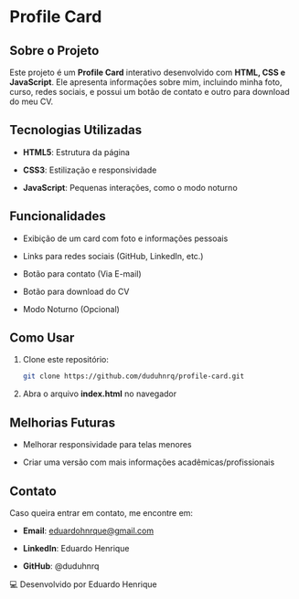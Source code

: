 # Profile Card

## Sobre o Projeto
Este projeto é um **Profile Card** interativo desenvolvido com **HTML, CSS e JavaScript**. Ele apresenta informações sobre mim, incluindo minha foto, curso, redes sociais, e possui um botão de contato e outro para download do meu CV.

## Tecnologias Utilizadas

- **HTML5**: Estrutura da página

- **CSS3**: Estilização e responsividade

- **JavaScript**: Pequenas interações, como o modo noturno

## Funcionalidades

- Exibição de um card com foto e informações pessoais

- Links para redes sociais (GitHub, LinkedIn, etc.)

- Botão para contato (Via E-mail)

- Botão para download do CV

- Modo Noturno (Opcional)

## Como Usar

1. Clone este repositório:
   ```bash
   git clone https://github.com/duduhnrq/profile-card.git

2. Abra o arquivo **index.html** no navegador

## Melhorias Futuras

- Melhorar responsividade para telas menores

- Criar uma versão com mais informações acadêmicas/profissionais

## Contato

Caso queira entrar em contato, me encontre em:

- **Email**: eduardohnrque@gmail.com

- **LinkedIn**: Eduardo Henrique

- **GitHub**: @duduhnrq

💻 Desenvolvido por Eduardo Henrique
